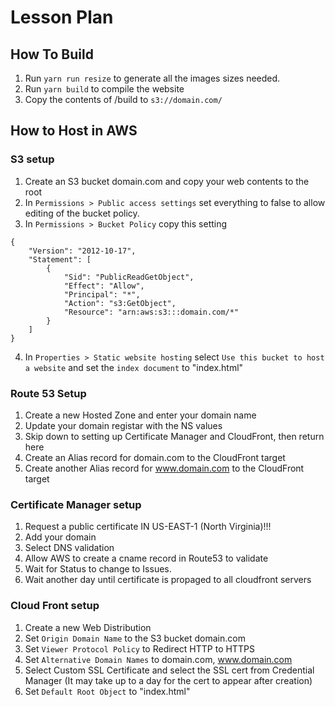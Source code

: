 # Lesson Plan

## How To Build

1) Run `yarn run resize` to generate all the images sizes needed.
2) Run `yarn build` to compile the website
3) Copy the contents of /build to `s3://domain.com/`

## How to Host in AWS

### S3 setup
1) Create an S3 bucket domain.com and copy your web contents to the root
2) In `Permissions > Public access settings` set everything to false to allow editing of the bucket policy.
3) In `Permissions > Bucket Policy` copy this setting
```
{
    "Version": "2012-10-17",
    "Statement": [
        {
            "Sid": "PublicReadGetObject",
            "Effect": "Allow",
            "Principal": "*",
            "Action": "s3:GetObject",
            "Resource": "arn:aws:s3:::domain.com/*"
        }
    ]
}
```
4) In `Properties > Static website hosting` select `Use this bucket to host a website` and set the `index document` to "index.html"

### Route 53 Setup
1) Create a new Hosted Zone and enter your domain name
2) Update your domain registar with the NS values
3) Skip down to setting up Certificate Manager and CloudFront, then return here
4) Create an Alias record for domain.com to the CloudFront target
5) Create another Alias record for www.domain.com to the CloudFront target

### Certificate Manager setup
1) Request a public certificate IN US-EAST-1 (North Virginia)!!!
2) Add your domain
3) Select DNS validation
4) Allow AWS to create a cname record in Route53 to validate
5) Wait for Status to change to Issues.
6) Wait another day until certificate is propaged to all cloudfront servers

### Cloud Front setup
1) Create a new Web Distribution
2) Set `Origin Domain Name` to the S3 bucket domain.com
3) Set `Viewer Protocol Policy` to Redirect HTTP to HTTPS
4) Set `Alternative Domain Names` to domain.com, www.domain.com
5) Select Custom SSL Certificate and select the SSL cert from Credential Manager (It may take up to a day for the cert to appear after creation)
6) Set `Default Root Object` to "index.html"
